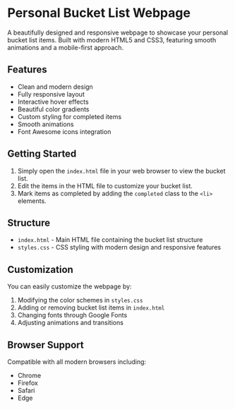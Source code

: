 # Personal Bucket List Webpage

A beautifully designed and responsive webpage to showcase your personal bucket list items. Built with modern HTML5 and CSS3, featuring smooth animations and a mobile-first approach.

## Features

- Clean and modern design
- Fully responsive layout
- Interactive hover effects
- Beautiful color gradients
- Custom styling for completed items
- Smooth animations
- Font Awesome icons integration

## Getting Started

1. Simply open the `index.html` file in your web browser to view the bucket list.
2. Edit the items in the HTML file to customize your bucket list.
3. Mark items as completed by adding the `completed` class to the `<li>` elements.

## Structure

- `index.html` - Main HTML file containing the bucket list structure
- `styles.css` - CSS styling with modern design and responsive features

## Customization

You can easily customize the webpage by:

1. Modifying the color schemes in `styles.css`
2. Adding or removing bucket list items in `index.html`
3. Changing fonts through Google Fonts
4. Adjusting animations and transitions

## Browser Support

Compatible with all modern browsers including:
- Chrome
- Firefox
- Safari
- Edge
